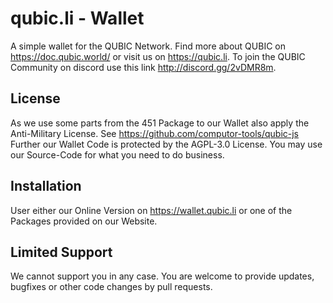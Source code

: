 # qubic.li - Wallet

A simple wallet for the QUBIC Network. Find more about QUBIC on https://doc.qubic.world/ or visit us on https://qubic.li.
To join the QUBIC Community on discord use this link http://discord.gg/2vDMR8m.


## License
As we use some parts from the 451 Package to our Wallet also apply the Anti-Military License. See https://github.com/computor-tools/qubic-js
Further our Wallet Code is protected by the AGPL-3.0 License. You may use our Source-Code for what you need to do business.

## Installation
User either our Online Version on https://wallet.qubic.li or one of the Packages provided on our Website.

## Limited Support
We cannot support you in any case. You are welcome to provide updates, bugfixes or other code changes by pull requests.
